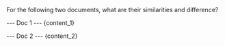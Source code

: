 For the following two documents, what are their similarities and difference?

--- Doc 1 ---
{content_1}


--- Doc 2 ---
{content_2}
